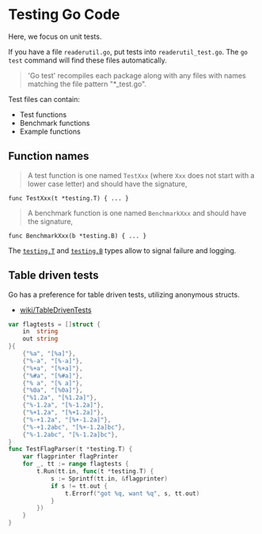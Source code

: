 # Testing Go Code

Here, we focus on unit tests.

If you have a file `readerutil.go`, put tests into `readerutil_test.go`. The `go
test` command will find these files automatically.

> 'Go test' recompiles each package along with any files with names matching the
file pattern "*_test.go".

Test files can contain:

* Test functions
* Benchmark functions
* Example functions


## Function names

> A test function is one named `TestXxx` (where `Xxx` does not start with a lower
case letter) and should have the signature,

    func TestXxx(t *testing.T) { ... }

> A benchmark function is one named `BenchmarkXxx` and should have the signature,

    func BenchmarkXxx(b *testing.B) { ... }

The [`testing.T`](https://golang.org/pkg/testing/#T) and
[`testing.B`](https://golang.org/pkg/testing/#B) types allow to signal failure
and logging.

## Table driven tests

Go has a preference for table driven tests, utilizing anonymous structs.

* [wiki/TableDrivenTests](https://github.com/golang/go/wiki/TableDrivenTests)

```go
var flagtests = []struct {
	in  string
	out string
}{
	{"%a", "[%a]"},
	{"%-a", "[%-a]"},
	{"%+a", "[%+a]"},
	{"%#a", "[%#a]"},
	{"% a", "[% a]"},
	{"%0a", "[%0a]"},
	{"%1.2a", "[%1.2a]"},
	{"%-1.2a", "[%-1.2a]"},
	{"%+1.2a", "[%+1.2a]"},
	{"%-+1.2a", "[%+-1.2a]"},
	{"%-+1.2abc", "[%+-1.2a]bc"},
	{"%-1.2abc", "[%-1.2a]bc"},
}
func TestFlagParser(t *testing.T) {
	var flagprinter flagPrinter
	for _, tt := range flagtests {
		t.Run(tt.in, func(t *testing.T) {
			s := Sprintf(tt.in, &flagprinter)
			if s != tt.out {
				t.Errorf("got %q, want %q", s, tt.out)
			}
		})
	}
}
```

